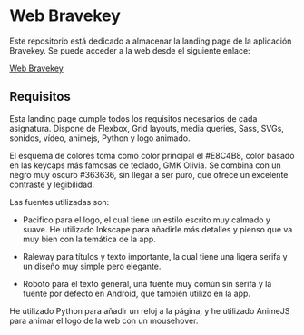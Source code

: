 # Web Bravekey
Este repositorio está dedicado a almacenar la landing page de la aplicación Bravekey. Se puede acceder a
la web desde el siguiente enlace:

[Web Bravekey](logo.svg)

## Requisitos
Esta landing page cumple todos los requisitos necesarios de cada asignatura.
Dispone de Flexbox, Grid layouts, media queries, Sass, SVGs, sonidos, vídeo, animejs, Python y logo animado.

El esquema de colores toma como color principal el #E8C4B8, color basado en las keycaps más famosas de teclado, GMK Olivia.
Se combina con un negro muy oscuro #363636, sin llegar a ser puro, que ofrece un excelente contraste y legibilidad.

Las fuentes utilizadas son:

 - Pacifico para el logo, el cual tiene un estilo escrito muy calmado y suave. He utilizado Inkscape para añadirle más detalles y pienso que 
va muy bien con la temática de la app.

 - Raleway para títulos y texto importante, la cual tiene una ligera serifa y un diseño muy simple pero elegante.

 - Roboto para el texto general, una fuente muy común sin serifa y la fuente por defecto en Android, que también utilizo en la app.

He utilizado Python para añadir un reloj a la página, y he utilizado AnimeJS para animar el logo de la web con un mousehover.